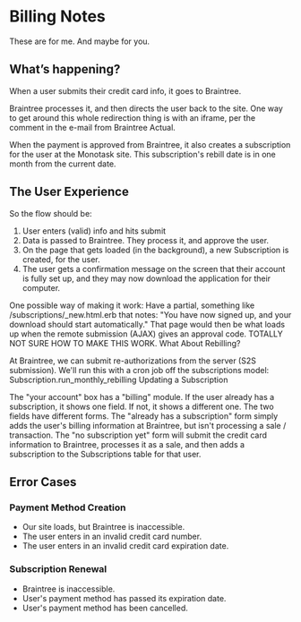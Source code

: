 # Billing Notes

These are for me. And maybe for you.

## What’s happening?

When a user submits their credit card info, it goes to Braintree.

Braintree processes it, and then directs the user back to the site. One way to get around this whole redirection thing is with an iframe, per the comment in the e-mail from Braintree Actual.

When the payment is approved from Braintree, it also creates a subscription for the user at the Monotask site. This subscription's rebill date is in one month from the current date.

## The User Experience

So the flow should be:

   1. User enters (valid) info and hits submit
   2. Data is passed to Braintree. They process it, and approve the user.
   3. On the page that gets loaded (in the background), a new Subscription is created, for the user.
   4. The user gets a confirmation message on the screen that their account is fully set up, and they may now download the application for their computer.

One possible way of making it work: Have a partial, something like /subscriptions/_new.html.erb that notes: "You have now signed up, and your download should start automatically." That page would then be what loads up when the remote submission (AJAX) gives an approval code. TOTALLY NOT SURE HOW TO MAKE THIS WORK.
What About Rebilling?

At Braintree, we can submit re-authorizations from the server (S2S submission). We'll run this with a cron job off the subscriptions model: Subscription.run_monthly_rebilling
Updating a Subscription

The "your account" box has a "billing" module. If the user already has a subscription, it shows one field. If not, it shows a different one. The two fields have different forms. The "already has a subscription" form simply adds the user's billing information at Braintree, but isn't processing a sale / transaction. The "no subscription yet" form will submit the credit card information to Braintree, processes it as a sale, and then adds a subscription to the Subscriptions table for that user.

## Error Cases

### Payment Method Creation
* Our site loads, but Braintree is inaccessible.
* The user enters in an invalid credit card number.
* The user enters in an invalid credit card expiration date.

### Subscription Renewal
* Braintree is inaccessible.
* User's payment method has passed its expiration date.
* User's payment method has been cancelled.